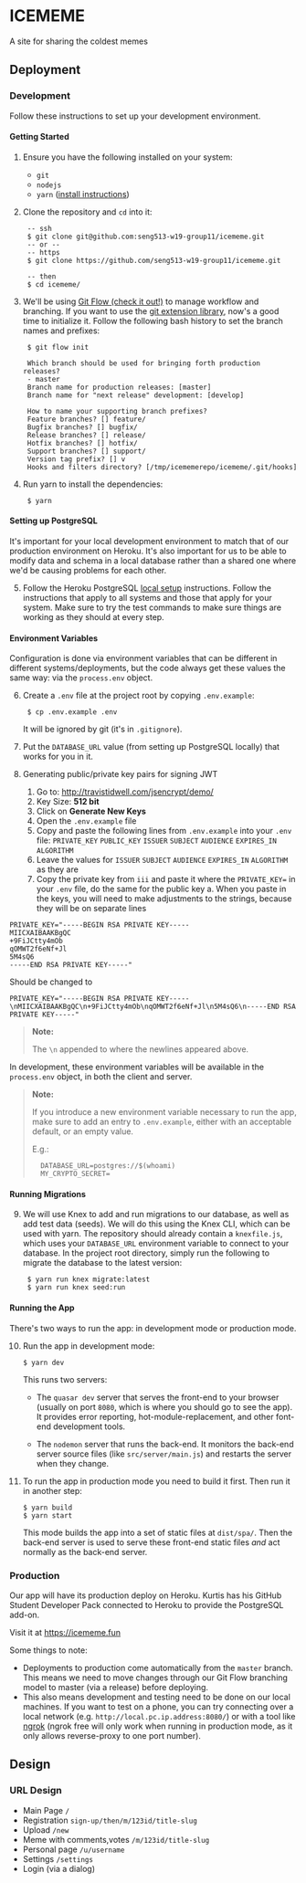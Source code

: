 # ICEMEME
A site for sharing the coldest memes

## Deployment

### Development
Follow these instructions to set up your development environment.

#### Getting Started
1. Ensure you have the following installed on your system:
    - `git`
    - `nodejs`
    - `yarn` ([install instructions](https://yarnpkg.com/lang/en/docs/install/))


2. Clone the repository and `cd` into it:

        -- ssh
        $ git clone git@github.com:seng513-w19-group11/icememe.git
        -- or --
        -- https
        $ git clone https://github.com/seng513-w19-group11/icememe.git

        -- then
        $ cd icememe/


3. We'll be using [Git Flow (check it out!)](https://www.atlassian.com/git/tutorials/comparing-workflows/gitflow-workflow) to manage workflow and branching. If you want to use the [git extension library](https://github.com/nvie/gitflow/wiki/Installation), now's a good time to initialize it. Follow the following bash history to set the branch names and prefixes:

        $ git flow init

        Which branch should be used for bringing forth production releases?
        - master
        Branch name for production releases: [master]
        Branch name for "next release" development: [develop]

        How to name your supporting branch prefixes?
        Feature branches? [] feature/
        Bugfix branches? [] bugfix/
        Release branches? [] release/
        Hotfix branches? [] hotfix/
        Support branches? [] support/
        Version tag prefix? [] v
        Hooks and filters directory? [/tmp/icememerepo/icememe/.git/hooks]


4. Run yarn to install the dependencies:

        $ yarn


#### Setting up PostgreSQL
It's important for your local development environment to match that of our production environment on Heroku. It's also important for us to be able to modify data and schema in a local database rather than a shared one where we'd be causing problems for each other.

5. Follow the Heroku PostgreSQL [local setup](https://devcenter.heroku.com/articles/heroku-postgresql#local-setup) instructions. Follow the instructions that apply to all systems and those that apply for your system. Make sure to try the test commands to make sure things are working as they should at every step.


#### Environment Variables
Configuration is done via environment variables that can be different in different systems/deployments, but the code always get these values the same way: via the `process.env` object.

6. Create a `.env` file at the project root by copying `.env.example`:

        $ cp .env.example .env

    It will be ignored by git (it's in `.gitignore`).

7. Put the `DATABASE_URL` value (from setting up PostgreSQL locally) that works for you in it.

8. Generating public/private key pairs for signing JWT
	1. Go to: http://travistidwell.com/jsencrypt/demo/
	2. Key Size: **512 bit**
	3. Click on **Generate New Keys**
	4. Open the `.env.example` file
	5. Copy and paste the following lines from `.env.example` into your `.env` file: `PRIVATE_KEY` `PUBLIC_KEY` `ISSUER` `SUBJECT` `AUDIENCE` `EXPIRES_IN` `ALGORITHM`
	6. Leave the values for `ISSUER` `SUBJECT` `AUDIENCE` `EXPIRES_IN` `ALGORITHM` as they are
	7. Copy the private key from `iii` and paste it where the `PRIVATE_KEY=` in your `.env` file, do the same for the public key
		a. When you paste in the keys, you will need to make adjustments to the strings, because they will be on separate lines


```
PRIVATE_KEY="-----BEGIN RSA PRIVATE KEY-----
MIICXAIBAAKBgQC
+9FiJCtty4mOb
qOMWT2f6eNf+Jl
5M4sQ6
-----END RSA PRIVATE KEY-----"
```

Should be changed to


```
PRIVATE_KEY="-----BEGIN RSA PRIVATE KEY-----\nMIICXAIBAAKBgQC\n+9FiJCtty4mOb\nqOMWT2f6eNf+Jl\n5M4sQ6\n-----END RSA PRIVATE KEY-----"
```

> **Note:**
>
> The `\n` appended to where the newlines appeared above.


In development, these environment variables will be available in the `process.env` object, in both the client and server.

> **Note:**
>
> If you introduce a new environment variable necessary to run the app, make sure to add an entry to `.env.example`, either with an acceptable default, or an empty value.
>
> E.g.:
>
>       DATABASE_URL=postgres://$(whoami)
>       MY_CRYPTO_SECRET=


#### Running Migrations
9. We will use Knex to add and run migrations to our database, as well as add test data (seeds). We will do this using the Knex CLI, which can be used with yarn. The repository should already contain a `knexfile.js`, which uses your `DATABASE_URL` environment variable to connect to your database. In the project root directory, simply run the following to migrate the database to the latest version:

        $ yarn run knex migrate:latest
        $ yarn run knex seed:run


#### Running the App
There's two ways to run the app: in development mode or production mode.

10. Run the app in development mode:

        $ yarn dev

    This runs two servers:

    - The `quasar dev` server that serves the front-end to your browser (usually on port `8080`, which is where you should go to see the app). It provides error reporting, hot-module-replacement, and other font-end development tools.

    - The `nodemon` server that runs the back-end. It monitors the back-end server source files (like `src/server/main.js`) and restarts the server when they change.


11. To run the app in production mode you need to build it first. Then run it in another step:

        $ yarn build
        $ yarn start

    This mode builds the app into a set of static files at `dist/spa/`. Then the back-end server is used to serve these front-end static files *and* act normally as the back-end server.


### Production
Our app will have its production deploy on Heroku. Kurtis has his GitHub Student Developer Pack connected to Heroku to provide the PostgreSQL add-on.

Visit it at https://icememe.fun

Some things to note:

- Deployments to production come automatically from the `master` branch. This means we need to move changes through our Git Flow branching model to master (via a release) before deploying.
- This also means development and testing need to be done on our local machines. If you want to test on a phone, you can try connecting over a local network (e.g. `http://local.pc.ip.address:8080/`) or with a tool like [ngrok](https://ngrok.com/) (ngrok free will only work when running in production mode, as it only allows reverse-proxy to one port number).

## Design

### URL Design

- Main Page `/`
- Registration `sign-up/then/m/123id/title-slug`
- Upload `/new`
- Meme with comments,votes `/m/123id/title-slug`
- Personal page `/u/username`
- Settings `/settings`
- Login (via a dialog)
